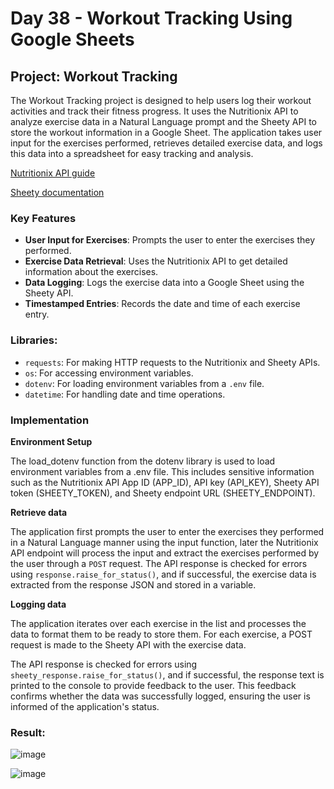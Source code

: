 # Day 38 - Workout Tracking Using Google Sheets

## Project: Workout Tracking

The Workout Tracking project is designed to help users log their workout activities and track their fitness progress. It uses the Nutritionix API to analyze exercise data in a Natural Language prompt and the Sheety API to store the workout information in a Google Sheet. The application takes user input for the exercises performed, retrieves detailed exercise data, and logs this data into a spreadsheet for easy tracking and analysis.

[Nutritionix API guide](https://docx.syndigo.com/developers/docs/nutritionix-api-guide)

[Sheety documentation](https://sheety.co/docs/requests)

### Key Features

- **User Input for Exercises**: Prompts the user to enter the exercises they performed.
- **Exercise Data Retrieval**: Uses the Nutritionix API to get detailed information about the exercises.
- **Data Logging**: Logs the exercise data into a Google Sheet using the Sheety API.
- **Timestamped Entries**: Records the date and time of each exercise entry.


### Libraries:

- `requests`: For making HTTP requests to the Nutritionix and Sheety APIs.
- `os`: For accessing environment variables.
- `dotenv`: For loading environment variables from a `.env` file.
- `datetime`: For handling date and time operations.


### Implementation

**Environment Setup**

The load_dotenv function from the dotenv library is used to load environment variables from a .env file. This includes sensitive information such as the Nutritionix API App ID (APP_ID), API key (API_KEY), Sheety API token (SHEETY_TOKEN), and Sheety endpoint URL (SHEETY_ENDPOINT).

**Retrieve data**

The application first prompts the user to enter the exercises they performed in a Natural Language manner using the input function, later the Nutritionix API endpoint will process the input and extract the exercises performed by the user through a `POST` request. The API response is checked for errors using `response.raise_for_status()`, and if successful, the exercise data is extracted from the response JSON and stored in a variable.

**Logging data**

The application iterates over each exercise in the list and processes the data to format them to be ready to store them. For each exercise, a POST request is made to the Sheety API with the exercise data.

The API response is checked for errors using `sheety_response.raise_for_status()`, and if successful, the response text is printed to the console to provide feedback to the user. This feedback confirms whether the data was successfully logged, ensuring the user is informed of the application's status.


### Result:

![image](https://github.com/cristobalgrau/100-days-of-python/assets/119089907/e913da57-2c8d-4233-a6b6-66172c7e4b3c)

![image](https://github.com/cristobalgrau/100-days-of-python/assets/119089907/dc94c747-9fab-4d79-a79c-373e2581b4ec)

